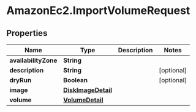 # AmazonEc2.ImportVolumeRequest

## Properties

Name | Type | Description | Notes
------------ | ------------- | ------------- | -------------
**availabilityZone** | **String** |  | 
**description** | **String** |  | [optional] 
**dryRun** | **Boolean** |  | [optional] 
**image** | [**DiskImageDetail**](DiskImageDetail.md) |  | 
**volume** | [**VolumeDetail**](VolumeDetail.md) |  | 


